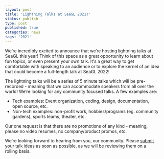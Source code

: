 ```yaml
---
layout: post
title: 'Lightning Talks at SeaGL 2021!'
status: publish
type: post
published: true
categories: news
tags: '2021'
---
```


We’re incredibly excited to announce that we’re hosting lightning talks at SeaGL this year!
Think of this space as a great opportunity to learn about fun topics, or even present your own talk.
It's a great way to get comfortable with speaking to an audience or to explore the kernel of an idea that could become a full-length talk at SeaGL 2022!

The lightning talks will be a series of 5 minute talks which will be pre-recorded - meaning
that we can accommodate speakers from all over the world!
We’re looking for any community focused talks.
A few examples are:

* Tech examples: Event organization, coding, design, documentation, open source, etc. 
* Non-tech examples: non-profit work, hobbies/programs (eg. community gardens), sports teams, theater, etc.

Our one request is that there are no promotions of any kind - meaning, please no video resumes, no company/product promos, etc. 

We’re looking forward to hearing from you, our community. Please [submit your talk ideas](https://forms.gle/3iVpzavUxmjLTXmm8) as soon as possible,
as we will be reviewing them on a rolling basis.
